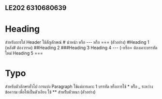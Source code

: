## LE202 6310680639
# Heading


สำหรับการใส่ Header ใช้สัญลักษณ์ # นำหน้า หรือ --- หรือ ===
(ตัวอย่าง)
#Heading 1   (หลัง# ต้องวรรค)
##Heading 2
###Heading 3
Heading 4 --- (-หรือ= ต้องเคาะบรรทัดใหม่
Heading 5 ===


# Typo


สำหรับตัวอักษรทั่วไป การแบ่ง Paragraph ใช้แค่การเคาะ 1 บรรทัด หรือการใช้ * หรืิอ _ ระหว่างข้อความ
เพื่อให้เป็นตัวเอียง ใช้ ** สำหรัับตัวหนา
(ตัวอย่าง)
